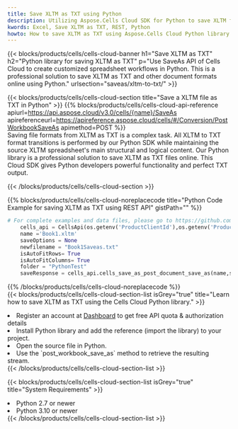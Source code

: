 ```yaml
---
title: Save XLTM as TXT using Python 
description: Utilizing Aspose.Cells Cloud SDK for Python to save XLTM format file as TXT format file. 
kwords: Excel, Save XLTM as TXT, REST, Python
howto: How to save XLTM as TXT using Aspose.Cells Cloud Python library.
---
```



{{< blocks/products/cells/cells-cloud-banner h1="Save XLTM as TXT" h2="Python library for saving XLTM as TXT" p="Use SaveAs API of Cells Cloud to create customized spreadsheet workflows in Python. This is a professional solution to save XLTM as TXT and other document formats online using Python." urlsection="saveas/xltm-to-txt/" >}}

{{< blocks/products/cells/cells-cloud-section  title="Save a XLTM file as TXT in Python" >}}
{{% blocks/products/cells/cells-cloud-api-reference  apiurl=https://api.aspose.cloud/v3.0/cells/{name}/SaveAs  apireferenceurl=https://apireference.aspose.cloud/cells/#/Conversion/PostWorkbookSaveAs  apimethod=POST %}}
<br/>
Saving file formats from XLTM as TXT is a complex task. All XLTM to TXT format transitions is performed by our Python SDK while maintaining the source XLTM spreadsheet's main structural and logical content. Our Python library is a professional solution to save XLTM as TXT files online. This Cloud SDK gives Python developers powerful functionality and perfect TXT output.

{{< /blocks/products/cells/cells-cloud-section >}}

{{% blocks/products/cells/cells-cloud-noreplacecode title="Python Code Example for saving XLTM as TXT using REST API" gistPath="" %}}
  
```python
# For complete examples and data files, please go to https://github.com/aspose-cells-cloud/aspose-cells-cloud-python/
    cells_api = CellsApi(os.getenv('ProductClientId'),os.getenv('ProductClientSecret'))
    name ='Book1.xltm'    
    saveOptions = None
    newfilename = "Book1Saveas.txt"
    isAutoFitRows= True
    isAutoFitColumns= True
    folder = "PythonTest"
    saveResponse = cells_api.cells_save_as_post_document_save_as(name,save_options=saveOptions, newfilename=(folder +'/' + newfilename),folder=folder)
```
  
{{% /blocks/products/cells/cells-cloud-noreplacecode  %}}
<br/>
{{< blocks/products/cells/cells-cloud-section-list isGrey="true"  title="Learn how to save XLTM as TXT using the Cells Cloud Python library." >}}
<li>Register an account at <a href="https://dashboard.aspose.cloud/">Dashboard</a> to get free API quota & authorization details</li>
<li>Install Python library and add the reference (import the library) to your project.</li>
<li>Open the source file in Python.</li>
<li>Use the `post_workbook_save_as` method to retrieve the resulting stream.</li>
{{< /blocks/products/cells/cells-cloud-section-list >}}

{{< blocks/products/cells/cells-cloud-section-list isGrey="true"  title="System Requirements" >}}
<li>Python 2.7 or newer</li>
<li>Python 3.10 or newer</li>
{{< /blocks/products/cells/cells-cloud-section-list >}}
